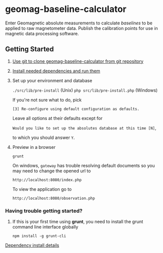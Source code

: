 geomag-baseline-calculator
==========================

Enter Geomagnetic absolute measurements to calculate *baselines* to be applied
to raw magnetometer data. Publish the calibration points for use in magnetic
data processing software.

Getting Started
---------------

1. [Use git to clone geomag-baseline-calculator from git repository](readme_git_install.md)

1. [Install needed dependencies and run them](readme_dependency_install.md)

1. Set up your environment and database

    `./src/lib/pre-install` (Unix) `php src/lib/pre-install.php` (Windows)

    If you're not sure what to do, pick

      `[3] Re-configure using default configuration as defaults.`

    Leave all options at their defaults except for

      `Would you like to set up the absolutes database at this time [N]`,

    to which you should answer `Y`.

1. Preview in a browser

    `grunt`

    On windows, `gateway` has trouble resolving default documents so you may
    need to change the opened url to

      `http://localhost:8080/index.php`

    To view the application go to

      `http://localhost:8080/observation.php`

### Having trouble getting started?

1. If this is your first time using **grunt**, you need to install the grunt
command line interface globally

    `npm install -g grunt-cli`

[Dependency install details](readme_dependency_install.md)
